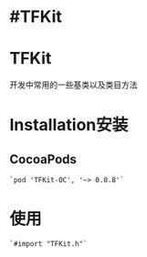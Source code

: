 #TFKit
=======
# TFKit
开发中常用的一些基类以及类目方法

# Installation安装
##  CocoaPods

    `pod 'TFKit-OC', '~> 0.0.8'`

# 使用
    `#import "TFKit.h"`
